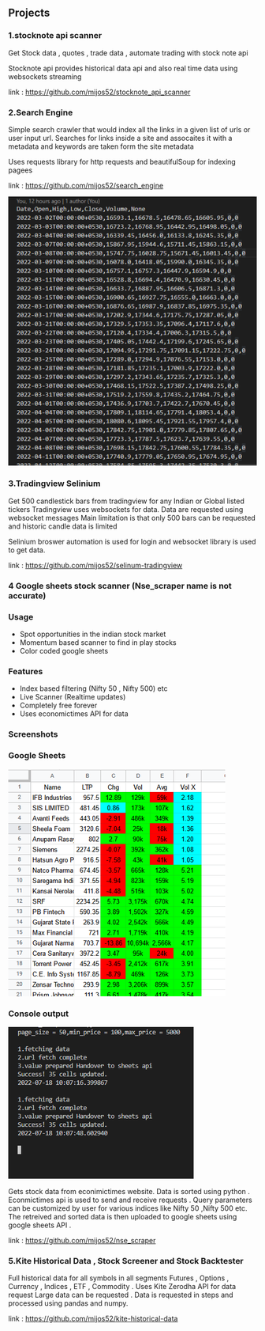 ## Projects

### 1.stocknote api scanner

Get Stock data , quotes , trade data , automate trading with stock note api 

Stocknote api provides historical data api and also real time data using websockets
streaming

link : https://github.com/mijos52/stocknote_api_scanner

### 2.Search Engine 

Simple search crawler that would index all the links in a given list of urls or
user input url. Searches for links inside a site and assocaites it with a metadata
and keywords are taken form the site metadata

Uses requests library for http requests and beautifulSoup for indexing pagees

link : https://github.com/mijos52/search_engine

![projectimage](https://raw.githubusercontent.com/mijos52/Portfolio/main/Screenshot%20(8).png)

### 3.Tradingview Selinium

Get 500 candlestick bars from tradingview for any Indian or Global listed tickers
Tradingview uses websockets for data. Data are requested using websocket messages
Main limitation is that only 500 bars can be requested and historic candle data is 
limited 

Selinium broswer automation is used for login and websocket library is used to 
get data.

link : https://github.com/mijos52/selinum-tradingview

### 4 Google sheets stock scanner (Nse_scraper name is not accurate)

### Usage
- Spot opportunities in the indian stock market 
- Momentum based scanner to find in play stocks
- Color coded google sheets 


### Features
- Index based filtering (Nifty 50 , Nifty 500) etc
- Live Scanner (Realtime updates)
- Completely free forever
- Uses economictimes API for data

### Screenshots
### Google Sheets
![first_image](https://github.com/mijos52/nse_scraper/blob/19bd86f277091d24a06f2746fab19f2aa2515889/Images/sheets%20scanner.PNG?raw=true)

### Console output
![second_image](https://github.com/mijos52/nse_scraper/blob/master/Images/sheets_scanner_terminal.PNG?raw=true)


Gets stock data from econimictimes website. Data is sorted using python . Econmictimes
api is used to send and receive requests . Query parameters can be customized 
by user for various indices like Nifty 50 ,Nifty 500 etc. The retreived and sorted 
data is then uploaded to google sheets using google sheets API .

link : https://github.com/mijos52/nse_scraper

### 5.Kite Historical Data , Stock Screener and Stock Backtester

Full historical data for all symbols in all segments Futures , Options , Currency , Indices , ETF , Commodity . Uses Kite Zerodha API for data request
Large data can be requested . Data is requested in steps and processed using pandas and numpy.

link : https://github.com/mijos52/kite-historical-data
